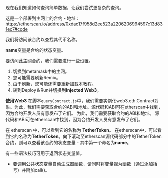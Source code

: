 现在我们知道如何查询简单数据，让我们尝试更复杂的查询。

这是一个部署到主网上的合约 - 地址：<a href="https://etherscan.io/address/0xdac17f958d2ee523a2206206994597c13d831ec7#code" target="_blank">https://etherscan.io/address/0xdac17f958d2ee523a2206206994597c13d831ec7#code</a>

我们将访问该合约以查找其代币名称。

**name**变量是合约的状态变量。

要访问此主网合约，我们需要进行一些设置。

1. 切换到metamask中的主网。
2. 您可能需要刷新Remix。
3. 由于刷新，您可能还需要重新加载本教程。
4. 转到Deploy＆Run并切换到**Injected Web3**。

**使用Web3**
在脚本`queryContract.js`中，我们需要实例化web3.eth.Contract对象。为此，我们需要获取合约的ABI和地址。源代码和ABI可在etherscan中找到，因为合约开发人员有意发布了它们。  为此，我们需要获取合约的ABI和地址。  源代码和ABI可在etherscan中找到，因为合约开发人员有意发布了它们。

在 etherscan 中，可以看到它的名称为 **TetherToken**。  在etherscan中，可以看到它的名称为**TetherToken**。向下滚动至etherscan源代码部分中的TetherToken合约，则可以查看该合约的状态变量 - 其中第一个命名为**name**。

有一些语法技巧可用于返回状态变量值。

- 要调用公共状态变量自动生成器函数，请同时将变量视为函数（通过添加括号）并附加call()。

